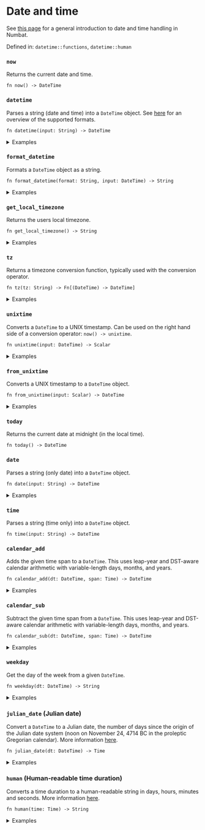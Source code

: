 # Date and time

See [this page](./date-and-time.md) for a general introduction to date and time handling in Numbat.

Defined in: `datetime::functions`, `datetime::human`

### `now`
Returns the current date and time.

```nbt
fn now() -> DateTime
```

### `datetime`
Parses a string (date and time) into a `DateTime` object. See [here](./date-and-time.md#date-time-formats) for an overview of the supported formats.

```nbt
fn datetime(input: String) -> DateTime
```

<details>
<summary>Examples</summary>

<pre><div class="buttons"><button class="fa fa-play play-button" title="Run this code" aria-label="Run this code"  onclick=" window.open('https://numbat.dev/?q=datetime%28%222022%2D07%2D20T21%3A52%2B0200%22%29')""></button></div><code class="language-nbt hljs numbat">>>> datetime("2022-07-20T21:52+0200")

    = 2022-07-20 19:52:00 UTC    [DateTime]
</code></pre>

<pre><div class="buttons"><button class="fa fa-play play-button" title="Run this code" aria-label="Run this code"  onclick=" window.open('https://numbat.dev/?q=datetime%28%222022%2D07%2D20%2021%3A52%20Europe%2FBerlin%22%29')""></button></div><code class="language-nbt hljs numbat">>>> datetime("2022-07-20 21:52 Europe/Berlin")

    = 2022-07-20 21:52:00 CEST (UTC +02), Europe/Berlin    [DateTime]
</code></pre>

<pre><div class="buttons"><button class="fa fa-play play-button" title="Run this code" aria-label="Run this code"  onclick=" window.open('https://numbat.dev/?q=datetime%28%222022%2F07%2F20%2009%3A52%20PM%20%2B0200%22%29')""></button></div><code class="language-nbt hljs numbat">>>> datetime("2022/07/20 09:52 PM +0200")

    = 2022-07-20 21:52:00 (UTC +02)    [DateTime]
</code></pre>

</details>

### `format_datetime`
Formats a `DateTime` object as a string.

```nbt
fn format_datetime(format: String, input: DateTime) -> String
```

<details>
<summary>Examples</summary>

<pre><div class="buttons"><button class="fa fa-play play-button" title="Run this code" aria-label="Run this code"  onclick=" window.open('https://numbat.dev/?q=format%5Fdatetime%28%22This%20is%20a%20date%20in%20%25B%20in%20the%20year%20%25Y%2E%22%2C%20datetime%28%222022%2D07%2D20%2021%3A52%20%2B0200%22%29%29')""></button></div><code class="language-nbt hljs numbat">>>> format_datetime("This is a date in %B in the year %Y.", datetime("2022-07-20 21:52 +0200"))

    = "This is a date in July in the year 2022."    [String]
</code></pre>

</details>

### `get_local_timezone`
Returns the users local timezone.

```nbt
fn get_local_timezone() -> String
```

<details>
<summary>Examples</summary>

<pre><div class="buttons"><button class="fa fa-play play-button" title="Run this code" aria-label="Run this code"  onclick=" window.open('https://numbat.dev/?q=get%5Flocal%5Ftimezone%28%29')""></button></div><code class="language-nbt hljs numbat">>>> get_local_timezone()

    = "UTC"    [String]
</code></pre>

</details>

### `tz`
Returns a timezone conversion function, typically used with the conversion operator.

```nbt
fn tz(tz: String) -> Fn[(DateTime) -> DateTime]
```

<details>
<summary>Examples</summary>

<pre><div class="buttons"><button class="fa fa-play play-button" title="Run this code" aria-label="Run this code"  onclick=" window.open('https://numbat.dev/?q=datetime%28%222022%2D07%2D20%2021%3A52%20%2B0200%22%29%20%2D%3E%20tz%28%22Europe%2FAmsterdam%22%29')""></button></div><code class="language-nbt hljs numbat">>>> datetime("2022-07-20 21:52 +0200") -> tz("Europe/Amsterdam")

    = 2022-07-20 21:52:00 CEST (UTC +02), Europe/Amsterdam    [DateTime]
</code></pre>

<pre><div class="buttons"><button class="fa fa-play play-button" title="Run this code" aria-label="Run this code"  onclick=" window.open('https://numbat.dev/?q=datetime%28%222022%2D07%2D20%2021%3A52%20%2B0200%22%29%20%2D%3E%20tz%28%22Asia%2FTaipei%22%29')""></button></div><code class="language-nbt hljs numbat">>>> datetime("2022-07-20 21:52 +0200") -> tz("Asia/Taipei")

    = 2022-07-21 03:52:00 CST (UTC +08), Asia/Taipei    [DateTime]
</code></pre>

</details>

### `unixtime`
Converts a `DateTime` to a UNIX timestamp. Can be used on the right hand side of a conversion operator: `now() -> unixtime`.

```nbt
fn unixtime(input: DateTime) -> Scalar
```

<details>
<summary>Examples</summary>

<pre><div class="buttons"><button class="fa fa-play play-button" title="Run this code" aria-label="Run this code"  onclick=" window.open('https://numbat.dev/?q=datetime%28%222022%2D07%2D20%2021%3A52%20%2B0200%22%29%20%2D%3E%20unixtime')""></button></div><code class="language-nbt hljs numbat">>>> datetime("2022-07-20 21:52 +0200") -> unixtime

    = 1_658_346_720
</code></pre>

</details>

### `from_unixtime`
Converts a UNIX timestamp to a `DateTime` object.

```nbt
fn from_unixtime(input: Scalar) -> DateTime
```

<details>
<summary>Examples</summary>

<pre><div class="buttons"><button class="fa fa-play play-button" title="Run this code" aria-label="Run this code"  onclick=" window.open('https://numbat.dev/?q=from%5Funixtime%282%5E31%29')""></button></div><code class="language-nbt hljs numbat">>>> from_unixtime(2^31)

    = 2038-01-19 03:14:08 UTC    [DateTime]
</code></pre>

</details>

### `today`
Returns the current date at midnight (in the local time).

```nbt
fn today() -> DateTime
```

### `date`
Parses a string (only date) into a `DateTime` object.

```nbt
fn date(input: String) -> DateTime
```

<details>
<summary>Examples</summary>

<pre><div class="buttons"><button class="fa fa-play play-button" title="Run this code" aria-label="Run this code"  onclick=" window.open('https://numbat.dev/?q=date%28%222022%2D07%2D20%22%29')""></button></div><code class="language-nbt hljs numbat">>>> date("2022-07-20")

    = 2022-07-20 00:00:00 UTC    [DateTime]
</code></pre>

</details>

### `time`
Parses a string (time only) into a `DateTime` object.

```nbt
fn time(input: String) -> DateTime
```

### `calendar_add`
Adds the given time span to a `DateTime`. This uses leap-year and DST-aware calendar arithmetic with variable-length days, months, and years.

```nbt
fn calendar_add(dt: DateTime, span: Time) -> DateTime
```

<details>
<summary>Examples</summary>

<pre><div class="buttons"><button class="fa fa-play play-button" title="Run this code" aria-label="Run this code"  onclick=" window.open('https://numbat.dev/?q=calendar%5Fadd%28datetime%28%222022%2D07%2D20%2021%3A52%20%2B0200%22%29%2C%202%20years%29')""></button></div><code class="language-nbt hljs numbat">>>> calendar_add(datetime("2022-07-20 21:52 +0200"), 2 years)

    = 2024-07-20 21:52:00 (UTC +02)    [DateTime]
</code></pre>

</details>

### `calendar_sub`
Subtract the given time span from a `DateTime`. This uses leap-year and DST-aware calendar arithmetic with variable-length days, months, and years.

```nbt
fn calendar_sub(dt: DateTime, span: Time) -> DateTime
```

<details>
<summary>Examples</summary>

<pre><div class="buttons"><button class="fa fa-play play-button" title="Run this code" aria-label="Run this code"  onclick=" window.open('https://numbat.dev/?q=calendar%5Fsub%28datetime%28%222022%2D07%2D20%2021%3A52%20%2B0200%22%29%2C%203%20years%29')""></button></div><code class="language-nbt hljs numbat">>>> calendar_sub(datetime("2022-07-20 21:52 +0200"), 3 years)

    = 2019-07-20 21:52:00 (UTC +02)    [DateTime]
</code></pre>

</details>

### `weekday`
Get the day of the week from a given `DateTime`.

```nbt
fn weekday(dt: DateTime) -> String
```

<details>
<summary>Examples</summary>

<pre><div class="buttons"><button class="fa fa-play play-button" title="Run this code" aria-label="Run this code"  onclick=" window.open('https://numbat.dev/?q=weekday%28datetime%28%222022%2D07%2D20%2021%3A52%20%2B0200%22%29%29')""></button></div><code class="language-nbt hljs numbat">>>> weekday(datetime("2022-07-20 21:52 +0200"))

    = "Wednesday"    [String]
</code></pre>

</details>

### `julian_date` (Julian date)
Convert a `DateTime` to a Julian date, the number of days since the origin of the Julian date system (noon on November 24, 4714 BC in the proleptic Gregorian calendar).
More information [here](https://en.wikipedia.org/wiki/Julian_day).

```nbt
fn julian_date(dt: DateTime) -> Time
```

<details>
<summary>Examples</summary>

<pre><div class="buttons"><button class="fa fa-play play-button" title="Run this code" aria-label="Run this code"  onclick=" window.open('https://numbat.dev/?q=julian%5Fdate%28datetime%28%222022%2D07%2D20%2021%3A52%20%2B0200%22%29%29')""></button></div><code class="language-nbt hljs numbat">>>> julian_date(datetime("2022-07-20 21:52 +0200"))

    = 2.45978e+6 day    [Time]
</code></pre>

</details>

### `human` (Human-readable time duration)
Converts a time duration to a human-readable string in days, hours, minutes and seconds.
More information [here](https://numbat.dev/doc/date-and-time.html).

```nbt
fn human(time: Time) -> String
```

<details>
<summary>Examples</summary>

How long is a microcentury?
<pre><div class="buttons"><button class="fa fa-play play-button" title="Run this code" aria-label="Run this code"  onclick=" window.open('https://numbat.dev/?q=century%2F1e6%20%2D%3E%20human')""></button></div><code class="language-nbt hljs numbat">>>> century/1e6 -> human

    = "52 minutes + 35.692505184 seconds"    [String]
</code></pre>

</details>

